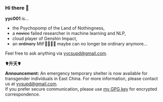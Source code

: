 ### Hi there 👋

**yyc001** is...
- the Psychopomp of the Land of Nothingness,
- a ~~novice~~ failed researcher in machine learning and NLP,
- cloud player of Genshin Impact,
- an ~~ordinary~~ MtF🏳️‍🌈🏳️‍⚧️ maybe can no longer be ordinary anymore...

Feel free to ask anything via [yycsupd@gmail.com](mailto:yycsupd@gmail.com).

**✟升天✟**


**Announcement:**
An emergency temporary shelter is now available for transgender individuals in East China. For more information, please contact us at yysupd@gmail.com.  
If you prefer secure communication, please use [my GPG key](gpg.pub) for encrypted correspondence.


 <!-- **AD:** Welcome to join the [localization project of Soviet political jokes](//github.com/yyc001/project-jokes). -->
